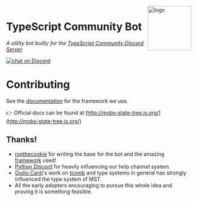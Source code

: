<img src="website/static/img/mobx-state-tree-logo-gradient.png" alt="logo" height="120" align="right" />

# TypeScript Community Bot

_A utility bot builty for the [TypeScript Community Discord Server](https://discord.gg/typescript)._

<a href="https://discord.gg/typescript"><img src="https://img.shields.io/discord/508357248330760243?logo=discord" alt="chat on Discord"></a>

# Contributing

See the [documentation](https://cookiecord.js.org/) for the framework we use.

👉 Official docs can be found at [http://mobx-state-tree.js.org/](http://mobx-state-tree.js.org/)

## Thanks!

-   [ronthecookie](https://github.com/ronthecookie) for writing the base for the bot and the amazing [framework](https://github.com/cookiecord/cookiecord) used!
-   [Python Discord](https://github.com/python-discord) for heavily influencing our help channel system.
-   [Giulio Canti](https://twitter.com/GiulioCanti)'s work on [tcomb](http://github.com/gcanti/tcomb) and type systems in general has strongly influenced the type system of MST.
-   All the early adopters encouraging to pursue this whole idea and proving it is something feasible.
